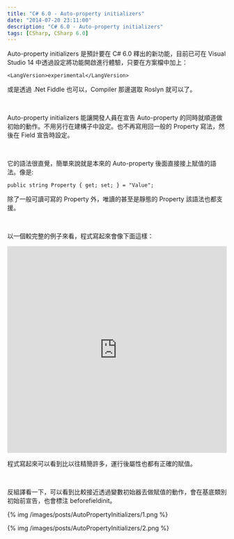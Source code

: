 ```yaml
---
title: "C# 6.0 - Auto-property initializers"
date: "2014-07-20 23:11:00"
description: "C# 6.0 - Auto-property initializers"
tags: [CSharp, CSharp 6.0]
---
```



Auto-property initializers 是預計要在 C# 6.0 釋出的新功能，目前已可在 Visual Studio 14 中透過設定將功能開啟進行體驗，只要在方案檔中加上： 

<!-- More -->

    <LangVersion>experimental</LangVersion> 


或是透過 .Net Fiddle 也可以，Compiler 那邊選取 Roslyn 就可以了。  

<br/>

Auto-property initializers 能讓開發人員在宣告 Auto-property 的同時就順道做初始的動作。不用另行在建構子中設定。也不再寫用回一般的 Property 寫法，然後在 Field 宣告時設定。 

<br/>

它的語法很直覺，簡單來說就是本來的 Auto-property 後面直接接上賦值的語法。像是: 

    public string Property { get; set; } = "Value";


除了一般可讀可寫的 Property 外，唯讀的甚至是靜態的 Property 該語法也都支援。 

<br/>

以一個較完整的例子來看，程式寫起來會像下面這樣：

<iframe width="100%" height="475" src="https://dotnetfiddle.net/Widget/jg1JXQ" frameborder="0"></iframe>  

<br/>

程式寫起來可以看到比以往精簡許多，運行後屬性也都有正確的賦值。  

<br/>

反組譯看一下，可以看到比較接近透過變數初始器去做賦值的動作，會在基底類別初始前宣告，也會標注 beforefieldinit。

{% img /images/posts/AutoPropertyInitializers/1.png %}

{% img /images/posts/AutoPropertyInitializers/2.png %}
